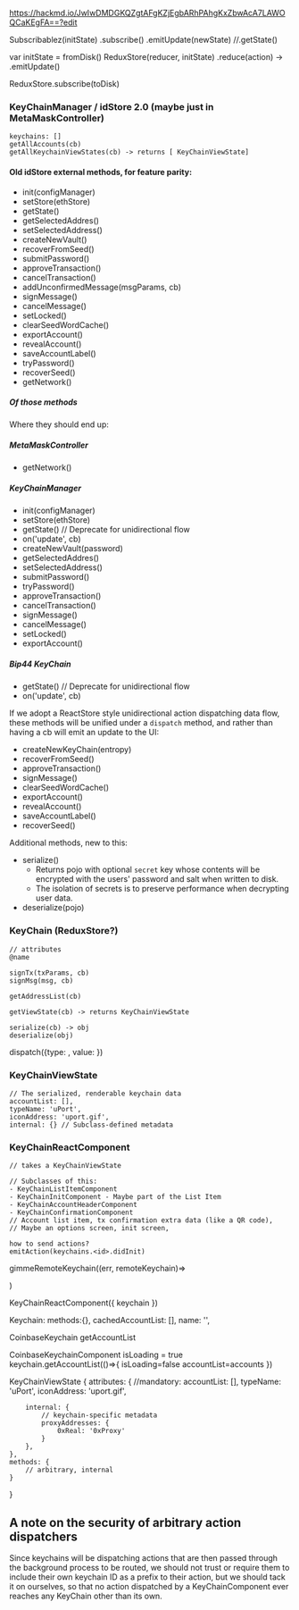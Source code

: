 https://hackmd.io/JwIwDMDGKQZgtAFgKZjEgbARhPAhgKxZbwAcA7LAWOQCaKEgFA==?edit

Subscribablez(initState)
 .subscribe()
 .emitUpdate(newState)
 //.getState()


var initState = fromDisk()
ReduxStore(reducer, initState)
.reduce(action) -> .emitUpdate()

ReduxStore.subscribe(toDisk)


### KeyChainManager / idStore 2.0 (maybe just in MetaMaskController)
	keychains: []
	getAllAccounts(cb)
	getAllKeychainViewStates(cb) -> returns [ KeyChainViewState]

#### Old idStore external methods, for feature parity:

- init(configManager)
- setStore(ethStore)
- getState()
- getSelectedAddres()
- setSelectedAddress()
- createNewVault()
- recoverFromSeed()
- submitPassword()
- approveTransaction()
- cancelTransaction()
- addUnconfirmedMessage(msgParams, cb)
- signMessage()
- cancelMessage()
- setLocked()
- clearSeedWordCache()
- exportAccount()
- revealAccount()
- saveAccountLabel()
- tryPassword()
- recoverSeed()
- getNetwork()

##### Of those methods

Where they should end up:

##### MetaMaskController

- getNetwork()

##### KeyChainManager

- init(configManager)
- setStore(ethStore)
- getState() // Deprecate for unidirectional flow
- on('update', cb)
- createNewVault(password)
- getSelectedAddres()
- setSelectedAddress()
- submitPassword()
- tryPassword()
- approveTransaction()
- cancelTransaction()
- signMessage()
- cancelMessage()
- setLocked()
- exportAccount()

##### Bip44 KeyChain

- getState() // Deprecate for unidirectional flow
- on('update', cb)

If we adopt a ReactStore style unidirectional action dispatching data flow, these methods will be unified under a `dispatch` method, and rather than having a cb will emit an update to the UI:

- createNewKeyChain(entropy)
- recoverFromSeed()
- approveTransaction()
- signMessage()
- clearSeedWordCache()
- exportAccount()
- revealAccount()
- saveAccountLabel()
- recoverSeed()

Additional methods, new to this:
- serialize()
  - Returns pojo with optional `secret` key whose contents will be encrypted with the users' password and salt when written to disk.
  - The isolation of secrets is to preserve performance when decrypting user data.
- deserialize(pojo)

### KeyChain (ReduxStore?)
	// attributes
	@name

    signTx(txParams, cb)
    signMsg(msg, cb)

	getAddressList(cb)

	getViewState(cb) -> returns KeyChainViewState

    serialize(cb) -> obj
    deserialize(obj)

  dispatch({type: <str>, value: <pojo>})


### KeyChainViewState
	// The serialized, renderable keychain data
    accountList: [],
    typeName: 'uPort',
    iconAddress: 'uport.gif',
	internal: {} // Subclass-defined metadata

### KeyChainReactComponent
    // takes a KeyChainViewState

	// Subclasses of this:
	- KeyChainListItemComponent
	- KeyChainInitComponent - Maybe part of the List Item
	- KeyChainAccountHeaderComponent
	- KeyChainConfirmationComponent
	// Account list item, tx confirmation extra data (like a QR code),
	// Maybe an options screen, init screen,

    how to send actions?
    emitAction(keychains.<id>.didInit)


gimmeRemoteKeychain((err, remoteKeychain)=>

)





KeyChainReactComponent({
    keychain
})

Keychain:
	methods:{},
	cachedAccountList: [],
	name: '',


CoinbaseKeychain
    getAccountList


CoinbaseKeychainComponent
   isLoading = true
   keychain.getAccountList(()=>{
     isLoading=false
     accountList=accounts
   })





KeyChainViewState {
	attributes: {
		//mandatory:
		accountList: [],
		typeName: 'uPort',
		iconAddress: 'uport.gif',

		internal: {
			// keychain-specific metadata
			proxyAddresses: {
				0xReal: '0xProxy'
			}
		},
	},
	methods: {
		// arbitrary, internal
	}
}

## A note on the security of arbitrary action dispatchers

Since keychains will be dispatching actions that are then passed through the background process to be routed, we should not trust or require them to include their own keychain ID as a prefix to their action, but we should tack it on ourselves, so that no action dispatched by a KeyChainComponent ever reaches any KeyChain other than its own.

